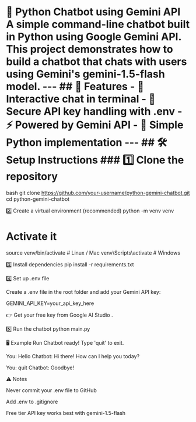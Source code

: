 # 🤖 Python Chatbot using Gemini API A simple **command-line chatbot** built in Python using **Google Gemini API**. This project demonstrates how to build a chatbot that chats with users using Gemini's **gemini-1.5-flash** model. --- ## 🚀 Features - 💬 Interactive chat in terminal - 🔐 Secure API key handling with .env - ⚡ Powered by **Gemini API** - 🐍 Simple Python implementation --- ## 🛠️ Setup Instructions ### 1️⃣ Clone the repository
bash
git clone https://github.com/your-username/python-gemini-chatbot.git
cd python-gemini-chatbot

2️⃣ Create a virtual environment (recommended)
python -m venv venv
# Activate it
source venv/bin/activate    # Linux / Mac
venv\Scripts\activate       # Windows

3️⃣ Install dependencies
pip install -r requirements.txt

4️⃣ Set up .env file

Create a .env file in the root folder and add your Gemini API key:

GEMINI_API_KEY=your_api_key_here


👉 Get your free key from Google AI Studio
.

5️⃣ Run the chatbot
python main.py

🖥️ Example Run
Chatbot ready! Type 'quit' to exit.

You: Hello
Chatbot: Hi there! How can I help you today?

You: quit
Chatbot: Goodbye!

⚠️ Notes

Never commit your .env file to GitHub

Add .env to .gitignore

Free tier API key works best with gemini-1.5-flash
